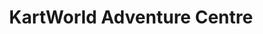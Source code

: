 ---
title: "KartWorld Adventure Centre"
address: "Watergrasshill, Co. Cork"
tel: "+353 (0)21 488 9477"
county: "Cork"
category: "Go Karting"
type: "Content"
lat: "52.008304595947266"
lng: "-8.349356651306152"
---
